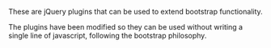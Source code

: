These are jQuery plugins that can be used to extend bootstrap functionality.

The plugins have been modified so they can be used without writing a single line of javascript, following the bootstrap philosophy.

